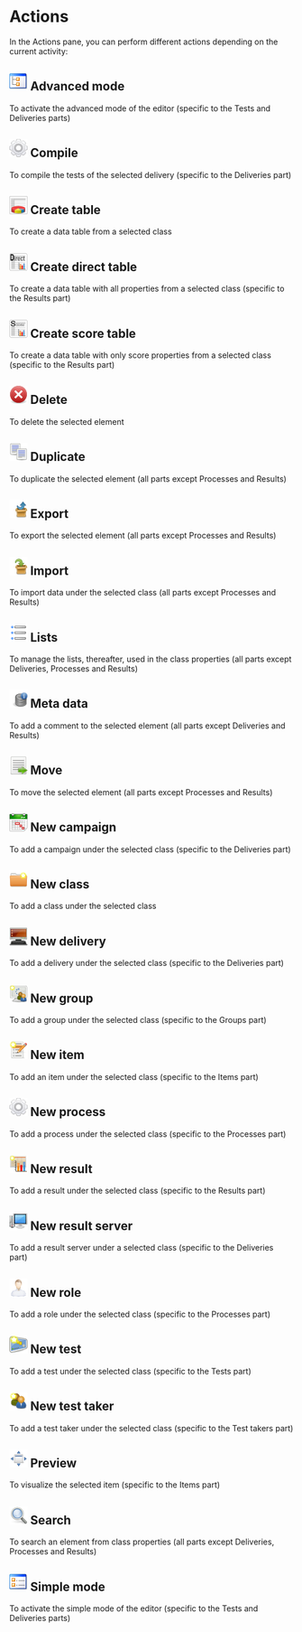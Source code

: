 <!--
author:
    - 'Jérôme Bogaerts'
created_at: '2011-03-11 13:49:56'
updated_at: '2013-03-13 13:16:03'
tags:
    - 'User Guide'
-->

Actions
=======

In the Actions pane, you can perform different actions depending on the current activity:

![](../resources/1-1-2-advancedMode.png) Advanced mode
-----------------------------------------

To activate the advanced mode of the editor (specific to the Tests and Deliveries parts)

![](../resources/1-1-2-compile.png) Compile
------------------------------

To compile the tests of the selected delivery (specific to the Deliveries part)

![](../resources/1-1-2-createTable.png) Create table
---------------------------------------

To create a data table from a selected class

![](../resources/1-1-2-createDirectTable.png) Create direct table
----------------------------------------------------

To create a data table with all properties from a selected class (specific to the Results part)

![](../resources/1-1-2-createScoreTable.png) Create score table
--------------------------------------------------

To create a data table with only score properties from a selected class (specific to the Results part)

![](../resources/1-1-2-delete.png) Delete
----------------------------

To delete the selected element

![](../resources/1-1-2-duplicate.png) Duplicate
----------------------------------

To duplicate the selected element (all parts except Processes and Results)

![](../resources/1-1-2-export.png) Export
----------------------------

To export the selected element (all parts except Processes and Results)

![](../resources/1-1-2-import.png) Import
----------------------------

To import data under the selected class (all parts except Processes and Results)

![](../resources/1-1-2-lists.png) Lists
--------------------------

To manage the lists, thereafter, used in the class properties (all parts except Deliveries, Processes and Results)

![](../resources/1-1-2-metaData.png) Meta data
---------------------------------

To add a comment to the selected element (all parts except Deliveries and Results)

![](../resources/1-1-2-move.png) Move
------------------------

To move the selected element (all parts except Processes and Results)

![](../resources/1-1-2-newCampaign.png) New campaign
---------------------------------------

To add a campaign under the selected class (specific to the Deliveries part)

![](../resources/1-1-2-newClass.png) New class
---------------------------------

To add a class under the selected class

![](../resources/1-1-2-newDelivery.png) New delivery
---------------------------------------

To add a delivery under the selected class (specific to the Deliveries part)

![](../resources/1-1-2-newGroup.png) New group
---------------------------------

To add a group under the selected class (specific to the Groups part)

![](../resources/1-1-2-newItem.png) New item
-------------------------------

To add an item under the selected class (specific to the Items part)

![](../resources/1-1-2-newProcess.png) New process
-------------------------------------

To add a process under the selected class (specific to the Processes part)

![](../resources/1-1-2-newResult.png) New result
-----------------------------------

To add a result under the selected class (specific to the Results part)

![](../resources/1-1-2-newResultServers.png) New result server
-------------------------------------------------

To add a result server under a selected class (specific to the Deliveries part)

![](../resources/1-1-2-newRole.png) New role
-------------------------------

To add a role under the selected class (specific to the Processes part)

![](../resources/1-1-2-newTest.png) New test
-------------------------------

To add a test under the selected class (specific to the Tests part)

![](../resources/1-1-2-newTestTaker.png) New test taker
------------------------------------------

To add a test taker under the selected class (specific to the Test takers part)

![](../resources/1-1-2-preview.png) Preview
------------------------------

To visualize the selected item (specific to the Items part)

![](../resources/1-1-2-search.png) Search
----------------------------

To search an element from class properties (all parts except Deliveries, Processes and Results)

![](../resources/1-1-2-simpleMode.png) Simple mode
-------------------------------------

To activate the simple mode of the editor (specific to the Tests and Deliveries parts)


